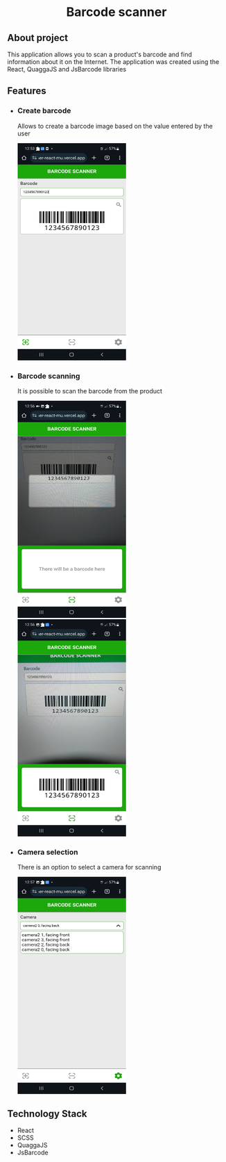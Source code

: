 <h1 align="center">Barcode scanner</h1>

<h2>About project</h2>
<p>This application allows you to scan a product's barcode and find information about it on the Internet. The application was created using the React, QuaggaJS and JsBarcode libraries</p>

<h2>Features</h2>
<ul>
  <li>
    <h3>Create barcode</h3>
    <p>Allows to create a barcode image based on the value entered by the user</p>
    <img src="./public/images/ReadMe/Create-barcode.jpg" alt="Create barcode" width="250" height="500"/>
  </li>
    <li>
    <h3>Barcode scanning</h3>
    <p>It is possible to scan the barcode from the product</p>
    <img src="./public/images/ReadMe/Scanning.jpg" alt="Barcode scanning" width="250" height="500"/>
     <img src="./public/images/ReadMe/Scanned.jpg" alt="Barcode scanned" width="250" height="500"/>
  </li>
    <li>
    <h3>Camera selection</h3>
    <p>There is an option to select a camera for scanning</p>
    <img src="./public/images/ReadMe/Settings.jpg" alt="Create barcode" width="250" height="500"/>
  </li>
</ul>

<h2>Technology Stack</h2>
<ul>
  <li>React</li>
  <li>SCSS</li>
  <li>QuaggaJS</li>
  <li>JsBarcode</li>
</ul>
